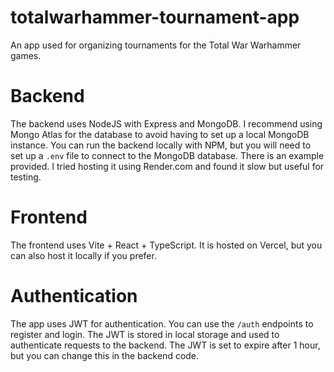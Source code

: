 # totalwarhammer-tournament-app
An app used for organizing tournaments for the Total War Warhammer games.

# Backend
The backend uses NodeJS with Express and MongoDB. I recommend using Mongo Atlas for the database to avoid having to set up a local MongoDB instance. You can run the backend locally with NPM, but you will need to set up a `.env` file to connect to the MongoDB database. There is an example provided. I tried hosting it using Render.com and found it slow but useful for testing.

# Frontend
The frontend uses Vite + React + TypeScript. It is hosted on Vercel, but you can also host it locally if you prefer.

# Authentication
The app uses JWT for authentication. You can use the `/auth` endpoints to register and login. The JWT is stored in local storage and used to authenticate requests to the backend. The JWT is set to expire after 1 hour, but you can change this in the backend code.